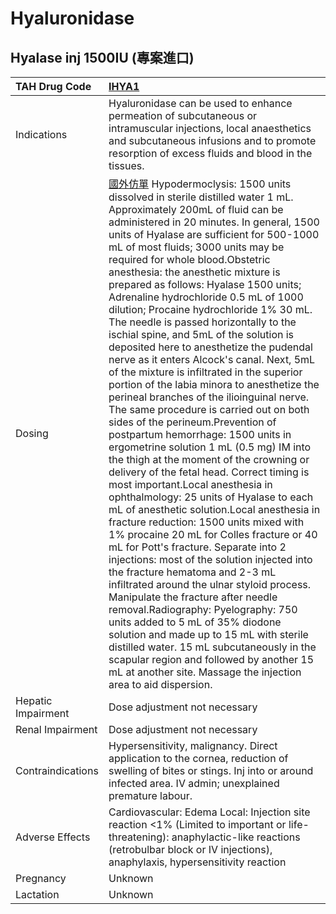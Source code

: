 # Hyaluronidase

## Hyalase inj 1500IU (專案進口)

| TAH Drug Code      | [IHYA1](https://www.tahsda.org.tw/drugs/hissearch.php?drug_code=IHYA1)                                                                                                                                                                                                                                                                                                                                                                                                                                                                                                                                                                                                                                                                                                                                                                                                                                                                                                                                                                                                                                                                                                                                                                                                                                                                                                                                                                                                                                                                                                                                                                                                                                                                                                                        |
|:-------------------|:----------------------------------------------------------------------------------------------------------------------------------------------------------------------------------------------------------------------------------------------------------------------------------------------------------------------------------------------------------------------------------------------------------------------------------------------------------------------------------------------------------------------------------------------------------------------------------------------------------------------------------------------------------------------------------------------------------------------------------------------------------------------------------------------------------------------------------------------------------------------------------------------------------------------------------------------------------------------------------------------------------------------------------------------------------------------------------------------------------------------------------------------------------------------------------------------------------------------------------------------------------------------------------------------------------------------------------------------------------------------------------------------------------------------------------------------------------------------------------------------------------------------------------------------------------------------------------------------------------------------------------------------------------------------------------------------------------------------------------------------------------------------------------------------|
| Indications        | Hyaluronidase can be used to enhance permeation of subcutaneous or intramuscular injections, local anaesthetics and subcutaneous infusions and to promote resorption of excess fluids and blood in the tissues.                                                                                                                                                                                                                                                                                                                                                                                                                                                                                                                                                                                                                                                                                                                                                                                                                                                                                                                                                                                                                                                                                                                                                                                                                                                                                                                                                                                                                                                                                                                                                                               |
| Dosing             | [國外仿單](https://gp2u.com.au/static/pdf/H/HYALASE-PI.pdf) Hypodermoclysis: 1500 units dissolved in sterile distilled water 1 mL. Approximately 200mL of fluid can be administered in 20 minutes. In general, 1500 units of Hyalase are sufficient for 500-1000 mL of most fluids; 3000 units may be required for whole blood.Obstetric anesthesia: the anesthetic mixture is prepared as follows: Hyalase 1500 units; Adrenaline hydrochloride 0.5 mL of 1000 dilution; Procaine hydrochloride 1% 30 mL. The needle is passed horizontally to the ischial spine, and 5mL of the solution is deposited here to anesthetize the pudendal nerve as it enters Alcock's canal. Next, 5mL of the mixture is infiltrated in the superior portion of the labia minora to anesthetize the perineal branches of the ilioinguinal nerve. The same procedure is carried out on both sides of the perineum.Prevention of postpartum hemorrhage: 1500 units in ergometrine solution 1 mL (0.5 mg) IM into the thigh at the moment of the crowning or delivery of the fetal head. Correct timing is most important.Local anesthesia in ophthalmology: 25 units of Hyalase to each mL of anesthetic solution.Local anesthesia in fracture reduction: 1500 units mixed with 1% procaine 20 mL for Colles fracture or 40 mL for Pott's fracture. Separate into 2 injections: most of the solution injected into the fracture hematoma and 2-3 mL infiltrated around the ulnar styloid process. Manipulate the fracture after needle removal.Radiography: Pyelography: 750 units added to 5 mL of 35% diodone solution and made up to 15 mL with sterile distilled water. 15 mL subcutaneously in the scapular region and followed by another 15 mL at another site. Massage the injection area to aid dispersion. |
| Hepatic Impairment | Dose adjustment not necessary                                                                                                                                                                                                                                                                                                                                                                                                                                                                                                                                                                                                                                                                                                                                                                                                                                                                                                                                                                                                                                                                                                                                                                                                                                                                                                                                                                                                                                                                                                                                                                                                                                                                                                                                                                 |
| Renal Impairment   | Dose adjustment not necessary                                                                                                                                                                                                                                                                                                                                                                                                                                                                                                                                                                                                                                                                                                                                                                                                                                                                                                                                                                                                                                                                                                                                                                                                                                                                                                                                                                                                                                                                                                                                                                                                                                                                                                                                                                 |
| Contraindications  | Hypersensitivity, malignancy. Direct application to the cornea, reduction of swelling of bites or stings. Inj into or around infected area. IV admin; unexplained premature labour.                                                                                                                                                                                                                                                                                                                                                                                                                                                                                                                                                                                                                                                                                                                                                                                                                                                                                                                                                                                                                                                                                                                                                                                                                                                                                                                                                                                                                                                                                                                                                                                                           |
| Adverse Effects    | Cardiovascular: Edema Local: Injection site reaction <1% (Limited to important or life-threatening): anaphylactic-like reactions (retrobulbar block or IV injections), anaphylaxis, hypersensitivity reaction                                                                                                                                                                                                                                                                                                                                                                                                                                                                                                                                                                                                                                                                                                                                                                                                                                                                                                                                                                                                                                                                                                                                                                                                                                                                                                                                                                                                                                                                                                                                                                                 |
| Pregnancy          | Unknown                                                                                                                                                                                                                                                                                                                                                                                                                                                                                                                                                                                                                                                                                                                                                                                                                                                                                                                                                                                                                                                                                                                                                                                                                                                                                                                                                                                                                                                                                                                                                                                                                                                                                                                                                                                       |
| Lactation          | Unknown                                                                                                                                                                                                                                                                                                                                                                                                                                                                                                                                                                                                                                                                                                                                                                                                                                                                                                                                                                                                                                                                                                                                                                                                                                                                                                                                                                                                                                                                                                                                                                                                                                                                                                                                                                                       |

